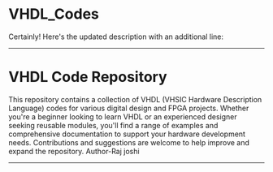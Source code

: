 # VHDL_Codes
Certainly! Here's the updated description with an additional line:

---

# VHDL Code Repository

This repository contains a collection of VHDL (VHSIC Hardware Description Language) codes for various digital design and FPGA projects. Whether you're a beginner looking to learn VHDL or an experienced designer seeking reusable modules, you'll find a range of examples and comprehensive documentation to support your hardware development needs. Contributions and suggestions are welcome to help improve and expand the repository.
Author-Raj joshi

---
